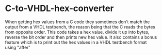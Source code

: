 # C-to-VHDL-hex-converter

When getting hex values from a C code they sometimes don't match the output from a VHDL testbench, the reason being that the C reads the bytes from opposite order. This code takes a hex value, divide it up into bytes, reverse the bit order and then prints new hex value. It also contains a bonus feature which is to print out the hex values in a VHDL testbench format using "after"
